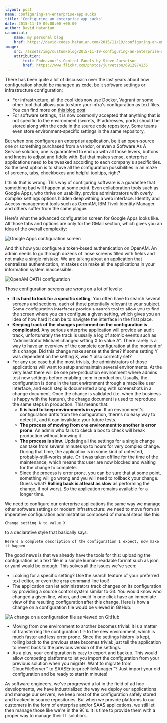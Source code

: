 ```yaml
---
layout: post
name: configuring-an-enterprise-app-sucks
title: 'Configuring an enterprise app sucks'
date: 2015-11-19 09:00:00 +00:00
author: David Hatanian
canonical:
    name: my personal blog
    href: https://david-codes.hatanian.com/2015/11/19/configuring-an-enterprise-app-sucks.html
image:
    src: /assets/img/custom/blog/2015-11-19-configuring-an-enterprise-app-sucks/space-shuttle.jpg
    attribution:
        text: Endeavour's Control Panels by Steve Jurvetson
        href: https://www.flickr.com/photos/jurvetson/6912974136
---
```


There has been quite a lot of discussion over the last years about how configuration should be managed as code, be it software settings or infrastructure configuration:

 * For infrastructure, all the cool kids now use Docker, Vagrant or some other tool that allows you to store your infra's configuration as text files. You can find more on [this blog post](http://kief.com/infrastructure-as-code-versus-automation.html)
 * For software settings, it is now commonly accepted that anything that is not specific to the environment (secrets, IP addresses, ports) should be stored along with the code in the source code repository. Some teams even store environment-specific settings in the same repository.

But when one configures an enterprise application, be it an open-source one or something purchased from a vendor, or even a Software As A Service solution, one is guaranteed to end up with all those levers, buttons and knobs to adjust and fiddle with. But that makes sense, enterprise applications need to be tweaked according to each company's specificities. So the best option is to shove all the configuration possibilities in an maze of screens, tabs, checkboxes and helpful tooltips, right?

I think that is wrong. This way of configuring software is a guarantee that something bad will happen at some point. Even collaboration tools such as Google Apps, who thrive on usability, provide administrators with overly complex settings options hidden deep withing a web interface. Identity and Access management tools such as OpenAM, IBM Tivoli Identity Manager and others suffer from the same plague.

Here's what the advanced configuration screen for Google Apps looks like. All those tabs and options are only for the GMail section, which gives you an idea of the overall complexity:

![Google Apps configuration screen](/assets/img/custom/blog/2015-11-19-configuring-an-enterprise-app-sucks/gmail.png "Google Apps configuration screen")

And this how you configure a token-based authentication on OpenAM. An admin needs to go through dozens of those screens filled with fields and not make a single mistake. We are talking about an application that centralizes authentication, mistakes can make all the applications in your information system inaccessible:

![OpenAM OATH configuration](/assets/img/custom/blog/2015-11-19-configuring-an-enterprise-app-sucks/openam.png "OpenAM OATH configuration")

Those configuration screens are wrong on a lot of levels:

 * **It is hard to look for a specific setting**. You often have to search several screens and sections, each of those potentially relevant to your subject. Some configuration interfaces provide a search tool to allow you to find the screen where you can configure a given setting, which gives you an idea of how hard it can be to navigate the interface in the first place.
 * **Keeping track of the changes performed on the configuration is complicated**. Any serious enterprise application will provide an audit track, unfortunately the track is usually a log of atomic events such as "Administrator Michael changed setting X to value A". There rarely is a way to have an overview of the complete configuration at the moment of this change. Did this change make sense at the time? If some setting Y was dependent on the setting X, was Y also correctly set?
 * For any use case but the most trivials, the administrators of those applications will want to setup and maintain several environments. At the very least there will be one pre-production environment where admins test new settings before enabling them in production. Usually, the configuration is done in the test environment through a mazelike user interface, and each step is documented along with screenshots in a change document. Once the change is validated (i.e. when the business is happy with the feature), the change document is used to reproduce the same steps in production. This means that:
   * **It is hard to keep environments in sync**. If an environment's configuration drifts from the configuration, there's no easy way to detect it, and it can invalidate your future tests.
   * **The process of moving from one environment to another is error prone**. An admin who fails to check a box to check will break production without knowing it.
   * **The process is slow**. Updating all the settings for a single change can take from several minutes up to hours for very complex change. During that time, the application is in some kind of untested, probably-still-works state. Or it was taken offline for the time of the maintenance, which means that user are now blocked and waiting for the change to complete.
   * Since the process is error prone, you can be sure that at some point, something will go wrong and you will need to rollback your change. Guess what? **Rolling back is at least as slow** as performing the change, if not worst. So the application remains available for a longer time.

We need to configure our enterprise applications the same way we manage other software settings or modern infrastructure: we need to move from an imperative configuration administration composed of manual steps like this:

```Change setting A to value X```

to a declarative style that basically says:

```Here's a complete description of the configuration I expect, now make it happen```

The good news is that we already have the tools for this: uploading the configuration as a text file in a simple human-readable format such as json or yaml would be enough. This solves all the issues we've seen:

 * Looking for a specific setting? Use the search feature of your preferred text editor, or even the `grep` command line tool!
 * The application can let administrators track changes on its configuration by providing a source control system similar to Git. You would know who changed a given line, when, and could in one click have an immediate view of the resulting configuration after this change. Here is how a change on a configuration file would be viewed in GitHub:

![A change on a configuration file as viewed on GitHub](/assets/img/custom/blog/2015-11-19-configuring-an-enterprise-app-sucks/config-diff.png "A change on a configuration file as viewed on GitHub")

 * Moving from one environment to another becomes trivial: it is a matter of transferring the configuration file to the new environment, which is much faster and less error prone. Since the settings history is kept, rolling back to the previous state becomes trivial: just tell the application to revert back to the previous version of the settings.
 * As a plus, your configuration is easy to export and backup. This would allow competing platforms to let you import the configuration from your previous solution when you migrate. Want to migrate from CloudFileServer&trade; to SAASEnterpriseFileManager&trade;? Just import your old configuration and be ready to start in minutes!



As software engineers, we've progressed a lot in the field of ad hoc developments, we have industrialized the way we deploy our applications and manage our servers, we keep most of the configuration safely stored and tracked in source repositories. But when we provide platforms to our customers in the form of enterprise and/or SAAS applications, we still let then manage those like we're in the 90's. It is time to provide them with a proper way to manage their IT solutions.
